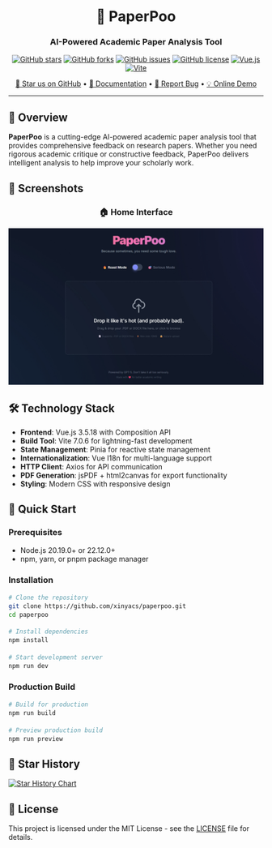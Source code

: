 <div align="center">

# 📄 PaperPoo

### AI-Powered Academic Paper Analysis Tool

[![GitHub stars](https://img.shields.io/github/stars/xinyacs/paperpoo?style=social)](https://github.com/xinyacs/paperpoo)
[![GitHub forks](https://img.shields.io/github/forks/xinyacs/paperpoo?style=social)](https://github.com/xinyacs/paperpoo)
[![GitHub issues](https://img.shields.io/github/issues/xinyacs/paperpoo)](https://github.com/xinyacs/paperpoo/issues)
[![GitHub license](https://img.shields.io/github/license/xinyacs/paperpoo)](https://github.com/xinyacs/paperpoo/blob/main/LICENSE)
[![Vue.js](https://img.shields.io/badge/Vue.js-3.5.18-4FC08D?logo=vue.js)](https://vuejs.org/)
[![Vite](https://img.shields.io/badge/Vite-7.0.6-646CFF?logo=vite)](https://vitejs.dev/)

[🌟 Star us on GitHub](https://github.com/xinyacs/paperpoo) • [📖 Documentation](https://github.com/xinyacs/paperpoo/wiki) • [🐛 Report Bug](https://github.com/xinyacs/paperpoo/issues) • [💡 Online Demo](https://pp.airesource.tech/)

</div>

---

## 🚀 Overview

**PaperPoo** is a cutting-edge AI-powered academic paper analysis tool that provides comprehensive feedback on research papers. Whether you need rigorous academic critique or constructive feedback, PaperPoo delivers intelligent analysis to help improve your scholarly work.


## 📸 Screenshots

<div align="center">

### 🏠 Home Interface
![PaperPoo Home](https://github.com/xinyacs/PaperPoo/blob/main/screenshot/screen.png)

</div>

## 🛠️ Technology Stack

- **Frontend**: Vue.js 3.5.18 with Composition API
- **Build Tool**: Vite 7.0.6 for lightning-fast development
- **State Management**: Pinia for reactive state management
- **Internationalization**: Vue I18n for multi-language support
- **HTTP Client**: Axios for API communication
- **PDF Generation**: jsPDF + html2canvas for export functionality
- **Styling**: Modern CSS with responsive design


## 🚀 Quick Start

### Prerequisites

- Node.js 20.19.0+ or 22.12.0+
- npm, yarn, or pnpm package manager

### Installation

```bash
# Clone the repository
git clone https://github.com/xinyacs/paperpoo.git
cd paperpoo

# Install dependencies
npm install

# Start development server
npm run dev
```

### Production Build

```bash
# Build for production
npm run build

# Preview production build
npm run preview
```


## 🌟 Star History

[![Star History Chart](https://api.star-history.com/svg?repos=xinyacs/paperpoo&type=Date)](https://star-history.com/#xinyacs/paperpoo&Date)

## 📄 License

This project is licensed under the MIT License - see the [LICENSE](LICENSE) file for details.

